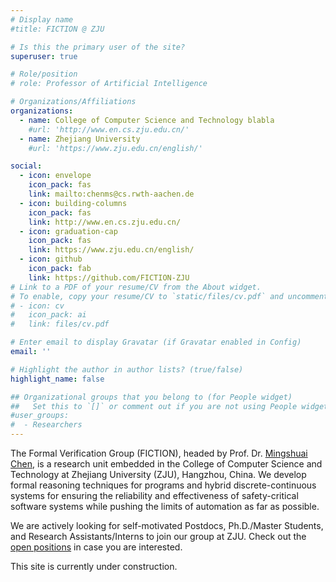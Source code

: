 ```yaml
---
# Display name
#title: FICTION @ ZJU

# Is this the primary user of the site?
superuser: true

# Role/position
# role: Professor of Artificial Intelligence

# Organizations/Affiliations
organizations:
  - name: College of Computer Science and Technology blabla
    #url: 'http://www.en.cs.zju.edu.cn/'
  - name: Zhejiang University
    #url: 'https://www.zju.edu.cn/english/'

social:
  - icon: envelope
    icon_pack: fas
    link: mailto:chenms@cs.rwth-aachen.de
  - icon: building-columns
    icon_pack: fas
    link: http://www.en.cs.zju.edu.cn/
  - icon: graduation-cap
    icon_pack: fas
    link: https://www.zju.edu.cn/english/
  - icon: github
    icon_pack: fab
    link: https://github.com/FICTION-ZJU
# Link to a PDF of your resume/CV from the About widget.
# To enable, copy your resume/CV to `static/files/cv.pdf` and uncomment the lines below.
# - icon: cv
#   icon_pack: ai
#   link: files/cv.pdf

# Enter email to display Gravatar (if Gravatar enabled in Config)
email: ''

# Highlight the author in author lists? (true/false)
highlight_name: false

## Organizational groups that you belong to (for People widget)
##   Set this to `[]` or comment out if you are not using People widget.
#user_groups:
#  - Researchers
---
```


The Formal Verification Group (FICTION), headed by Prof. Dr. [Mingshuai Chen](/author/mingshuai-chen/), is a research unit embedded in the College of Computer Science and Technology at Zhejiang University (ZJU), Hangzhou, China. We develop formal reasoning techniques for programs and hybrid discrete-continuous systems for ensuring the reliability and effectiveness of safety-critical software systems while pushing the limits of automation as far as possible.

We are actively looking for self-motivated Postdocs, Ph.D./Master Students, and Research Assistants/Interns to join our group at ZJU. Check out the [open positions](/vacancies/) in case you are interested.

This site is currently under construction.
